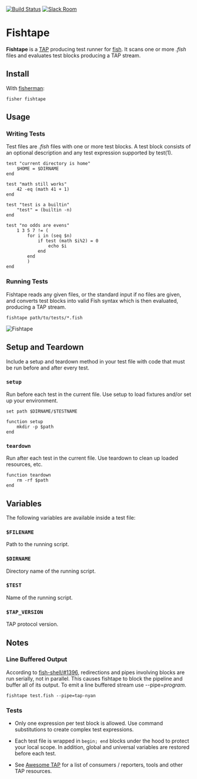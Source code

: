 [![Build Status][travis-badge]][travis-link]
[![Slack Room][slack-badge]][slack-link]

# Fishtape

**Fishtape** is a [TAP] producing test runner for [fish]. It scans one or more *.fish* files and evaluates test blocks producing a TAP stream.

## Install

With [fisherman]:

```fish
fisher fishtape
```

## Usage

### Writing Tests

Test files are *.fish* files with one or more test blocks. A test block consists of an optional description and any test expression supported by test(1).

```fish
test "current directory is home"
    $HOME = $DIRNAME
end

test "math still works"
    42 -eq (math 41 + 1)
end

test "test is a builtin"
    "test" = (builtin -n)
end

test "no odds are evens"
    1 3 5 7 != (
        for i in (seq $n)
            if test (math $i%2) = 0
                echo $i
            end
        end
        )
end
```

### Running Tests

Fishtape reads any given files, or the standard input if no files are given, and converts test blocks into valid Fish syntax which is then evaluated, producing a TAP stream.

```fish
fishtape path/to/tests/*.fish
```

![Fishtape]


## Setup and Teardown

Include a setup and teardown method in your test file with code that must be run before and after every test.

### `setup`

Run before each test in the current file. Use setup to load fixtures and/or set up your environment.

```fish
set path $DIRNAME/$TESTNAME

function setup
    mkdir -p $path
end
```

### `teardown`

Run after each test in the current file. Use teardown to clean up loaded resources, etc.

```fish
function teardown
    rm -rf $path
end
```

## Variables

The following variables are available inside a test file:

### `$FILENAME`

Path to the running script.

### `$DIRNAME`

Directory name of the running script.

### `$TEST`

Name of the running script.

### `$TAP_VERSION`

TAP protocol version.

## Notes

### Line Buffered Output

According to [fish-shell/#1396], redirections and pipes involving blocks are run serially, not in parallel. This causes fishtape to block the pipeline and buffer all of its output. To emit a line buffered stream use --pipe=*program*.

```fish
fishtape test.fish --pipe=tap-nyan
```

### Tests

* Only one expression per test block is allowed. Use command substitutions to create complex test expressions.

* Each test file is wrapped in `begin; end` blocks under the hood to protect your local scope. In addition, global and universal variables are restored before each test.

* See [Awesome TAP] for a list of consumers / reporters, tools and other TAP resources.

[travis-link]: https://travis-ci.org/fisherman/fishtape
[travis-badge]: https://img.shields.io/travis/fisherman/fishtape.svg
[slack-link]: https://fisherman-wharf.herokuapp.com/
[slack-badge]: https://fisherman-wharf.herokuapp.com/badge.svg

[TAP]: http://testanything.org/
[fish]: https://github.com/fish-shell/fish-shell
[Fishtape]: https://cloud.githubusercontent.com/assets/8317250/12836355/6ac01bd8-cbfb-11e5-8ea1-68a4b18e3a81.gif
[Awesome TAP]: https://github.com/sindresorhus/awesome-tap
[fisherman]: http://github.com/fisherman/fisherman
[issues]: https://github.com/fisherman/fishtape/issues
[fish-shell/#1396]: https://github.com/fish-shell/fish-shell/issues/1396
